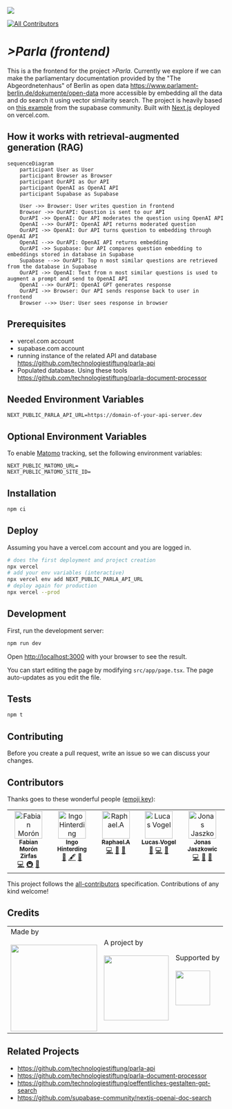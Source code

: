 ![](https://img.shields.io/badge/Built%20with%20%E2%9D%A4%EF%B8%8F-at%20Technologiestiftung%20Berlin-blue)

<!-- ALL-CONTRIBUTORS-BADGE:START - Do not remove or modify this section -->

[![All Contributors](https://img.shields.io/badge/all_contributors-5-orange.svg?style=flat-square)](#contributors-)

<!-- ALL-CONTRIBUTORS-BADGE:END -->

# _>Parla (frontend)_

This is a the frontend for the project _>Parla_. Currently we explore if we can make the parliamentary documentation provided by the "The Abgeordnetenhaus" of Berlin as open data https://www.parlament-berlin.de/dokumente/open-data more accessible by embedding all the data and do search it using vector similarity search. The project is heavily based on [this example](https://github.com/supabase-community/nextjs-openai-doc-search) from the supabase community. Built with [Next.js](https://nextjs.org/) deployed on vercel.com.

## How it works with retrieval-augmented generation (RAG)

```mermaid
sequenceDiagram
    participant User as User
    participant Browser as Browser
    participant OurAPI as Our API
    participant OpenAI as OpenAI API
    participant Supabase as Supabase

    User ->> Browser: User writes question in frontend
    Browser ->> OurAPI: Question is sent to our API
    OurAPI ->> OpenAI: Our API moderates the question using OpenAI API
    OpenAI -->> OurAPI: OpenAI API returns moderated question
    OurAPI ->> OpenAI: Our API turns question to embedding through OpenAI API
    OpenAI -->> OurAPI: OpenAI API returns embedding
    OurAPI ->> Supabase: Our API compares question embedding to embeddings stored in database in Supabase
    Supabase -->> OurAPI: Top n most similar questions are retrieved from the database in Supabase
    OurAPI ->> OpenAI: Text from n most similar questions is used to augment a prompt and send to OpenAI API
    OpenAI -->> OurAPI: OpenAI GPT generates response
    OurAPI ->> Browser: Our API sends response back to user in frontend
    Browser -->> User: User sees response in browser

```

## Prerequisites

- vercel.com account
- supabase.com account
- running instance of the related API and database https://github.com/technologiestiftung/parla-api
- Populated database. Using these tools https://github.com/technologiestiftung/parla-document-processor

## Needed Environment Variables

```plain
NEXT_PUBLIC_PARLA_API_URL=https://domain-of-your-api-server.dev
```

## Optional Environment Variables

To enable [Matomo](https://matomo.org/) tracking, set the following environment variables:

```plain
NEXT_PUBLIC_MATOMO_URL=
NEXT_PUBLIC_MATOMO_SITE_ID=
```

## Installation

```bash
npm ci
```

## Deploy

Assuming you have a vercel.com account and you are logged in.

```bash
# does the first deployment and project creation
npx vercel
# add your env variables (interactive)
npx vercel env add NEXT_PUBLIC_PARLA_API_URL
# deploy again for production
npx vercel --prod
```

## Development

First, run the development server:

```bash
npm run dev
```

Open [http://localhost:3000](http://localhost:3000) with your browser to see the result.

You can start editing the page by modifying `src/app/page.tsx`. The page auto-updates as you edit the file.

## Tests

```bash
npm t
```

## Contributing

Before you create a pull request, write an issue so we can discuss your changes.

## Contributors

Thanks goes to these wonderful people ([emoji key](https://allcontributors.org/docs/en/emoji-key)):

<!-- ALL-CONTRIBUTORS-LIST:START - Do not remove or modify this section -->
<!-- prettier-ignore-start -->
<!-- markdownlint-disable -->
<table>
  <tbody>
    <tr>
      <td align="center" valign="top" width="14.28%"><a href="https://fabianmoronzirfas.me"><img src="https://avatars.githubusercontent.com/u/315106?v=4?s=64" width="64px;" alt="Fabian Morón Zirfas"/><br /><sub><b>Fabian Morón Zirfas</b></sub></a><br /><a href="https://github.com/technologiestiftung/parla-frontend/commits?author=ff6347" title="Code">💻</a> <a href="#infra-ff6347" title="Infrastructure (Hosting, Build-Tools, etc)">🚇</a> <a href="#design-ff6347" title="Design">🎨</a></td>
      <td align="center" valign="top" width="14.28%"><a href="http://www.awsm.de"><img src="https://avatars.githubusercontent.com/u/434355?v=4?s=64" width="64px;" alt="Ingo Hinterding"/><br /><sub><b>Ingo Hinterding</b></sub></a><br /><a href="https://github.com/technologiestiftung/parla-frontend/pulls?q=is%3Apr+reviewed-by%3AEsshahn" title="Reviewed Pull Requests">👀</a> <a href="#content-Esshahn" title="Content">🖋</a> <a href="#ideas-Esshahn" title="Ideas, Planning, & Feedback">🤔</a></td>
      <td align="center" valign="top" width="14.28%"><a href="https://github.com/raphael-arce"><img src="https://avatars.githubusercontent.com/u/8709861?v=4?s=64" width="64px;" alt="Raphael.A"/><br /><sub><b>Raphael.A</b></sub></a><br /><a href="https://github.com/technologiestiftung/parla-frontend/commits?author=raphael-arce" title="Code">💻</a> <a href="https://github.com/technologiestiftung/parla-frontend/pulls?q=is%3Apr+reviewed-by%3Araphael-arce" title="Reviewed Pull Requests">👀</a> <a href="https://github.com/technologiestiftung/parla-frontend/issues?q=author%3Araphael-arce" title="Bug reports">🐛</a></td>
      <td align="center" valign="top" width="14.28%"><a href="http://vogelino.com"><img src="https://avatars.githubusercontent.com/u/2759340?v=4?s=64" width="64px;" alt="Lucas Vogel"/><br /><sub><b>Lucas Vogel</b></sub></a><br /><a href="https://github.com/technologiestiftung/parla-frontend/pulls?q=is%3Apr+reviewed-by%3Avogelino" title="Reviewed Pull Requests">👀</a> <a href="https://github.com/technologiestiftung/parla-frontend/commits?author=vogelino" title="Code">💻</a> <a href="https://github.com/technologiestiftung/parla-frontend/issues?q=author%3Avogelino" title="Bug reports">🐛</a></td>
      <td align="center" valign="top" width="14.28%"><a href="https://github.com/Jaszkowic"><img src="https://avatars.githubusercontent.com/u/10830180?v=4?s=64" width="64px;" alt="Jonas Jaszkowic"/><br /><sub><b>Jonas Jaszkowic</b></sub></a><br /><a href="https://github.com/technologiestiftung/parla-frontend/commits?author=Jaszkowic" title="Code">💻</a> <a href="https://github.com/technologiestiftung/parla-frontend/issues?q=author%3AJaszkowic" title="Bug reports">🐛</a> <a href="https://github.com/technologiestiftung/parla-frontend/pulls?q=is%3Apr+reviewed-by%3AJaszkowic" title="Reviewed Pull Requests">👀</a></td>
    </tr>
  </tbody>
</table>

<!-- markdownlint-restore -->
<!-- prettier-ignore-end -->

<!-- ALL-CONTRIBUTORS-LIST:END -->

This project follows the [all-contributors](https://github.com/all-contributors/all-contributors) specification. Contributions of any kind welcome!

## Credits

<table>
  <tr>
    <td>
      Made by <a href="https://citylab-berlin.org/de/start/">
        <br />
        <br />
        <img width="200" src="https://logos.citylab-berlin.org/logo-citylab-berlin.svg" />
      </a>
    </td>
    <td>
      A project by <a href="https://www.technologiestiftung-berlin.de/">
        <br />
        <br />
        <img width="150" src="https://logos.citylab-berlin.org/logo-technologiestiftung-berlin-de.svg" />
      </a>
    </td>
    <td>
      Supported by <a href="https://www.berlin.de/rbmskzl/">
        <br />
        <br />
        <img width="80" src="https://logos.citylab-berlin.org/logo-berlin-senatskanzelei-de.svg" />
      </a>
    </td>
  </tr>
</table>

## Related Projects

- https://github.com/technologiestiftung/parla-api
- https://github.com/technologiestiftung/parla-document-processor
- https://github.com/technologiestiftung/oeffentliches-gestalten-gpt-search
- https://github.com/supabase-community/nextjs-openai-doc-search
<!-- touch again -->
